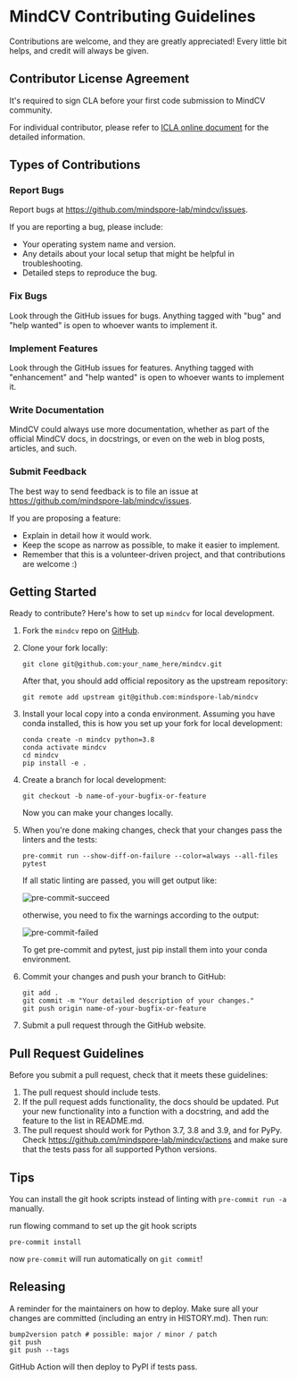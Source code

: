# MindCV Contributing Guidelines

Contributions are welcome, and they are greatly appreciated! Every little bit
helps, and credit will always be given.

## Contributor License Agreement

It's required to sign CLA before your first code submission to MindCV community.

For individual contributor, please refer to [ICLA online document](https://www.mindspore.cn/icla) for the detailed information.

## Types of Contributions

### Report Bugs

Report bugs at https://github.com/mindspore-lab/mindcv/issues.

If you are reporting a bug, please include:

* Your operating system name and version.
* Any details about your local setup that might be helpful in troubleshooting.
* Detailed steps to reproduce the bug.

### Fix Bugs

Look through the GitHub issues for bugs. Anything tagged with "bug" and "help
wanted" is open to whoever wants to implement it.

### Implement Features

Look through the GitHub issues for features. Anything tagged with "enhancement"
and "help wanted" is open to whoever wants to implement it.

### Write Documentation

MindCV could always use more documentation, whether as part of the
official MindCV docs, in docstrings, or even on the web in blog posts,
articles, and such.

### Submit Feedback

The best way to send feedback is to file an issue at https://github.com/mindspore-lab/mindcv/issues.

If you are proposing a feature:

* Explain in detail how it would work.
* Keep the scope as narrow as possible, to make it easier to implement.
* Remember that this is a volunteer-driven project, and that contributions are welcome :)

## Getting Started

Ready to contribute? Here's how to set up `mindcv` for local development.

1. Fork the `mindcv` repo on [GitHub](https://github.com/mindlab-ai/mindcv).
2. Clone your fork locally:

   ```shell
   git clone git@github.com:your_name_here/mindcv.git
   ```

   After that, you should add official repository as the upstream repository:

   ```shell
   git remote add upstream git@github.com:mindspore-lab/mindcv
   ```

3. Install your local copy into a conda environment. Assuming you have conda installed, this is how you set up your fork for local development:

   ```shell
   conda create -n mindcv python=3.8
   conda activate mindcv
   cd mindcv
   pip install -e .
   ```

4. Create a branch for local development:

   ```shell
   git checkout -b name-of-your-bugfix-or-feature
   ```

   Now you can make your changes locally.

5. When you're done making changes, check that your changes pass the linters and the tests:

   ```shell
   pre-commit run --show-diff-on-failure --color=always --all-files
   pytest
   ```

   If all static linting are passed, you will get output like:

   ![pre-commit-succeed](https://user-images.githubusercontent.com/74176172/221346245-ea868015-bb09-4e53-aa56-73b015e1e336.png)

   otherwise, you need to fix the warnings according to the output:

   ![pre-commit-failed](https://user-images.githubusercontent.com/74176172/221346251-7d8f531f-9094-474b-97f0-fd5a55e6d3de.png)

   To get pre-commit and pytest, just pip install them into your conda environment.

6. Commit your changes and push your branch to GitHub:

   ```shell
   git add .
   git commit -m "Your detailed description of your changes."
   git push origin name-of-your-bugfix-or-feature
   ```

7. Submit a pull request through the GitHub website.

## Pull Request Guidelines

Before you submit a pull request, check that it meets these guidelines:

1. The pull request should include tests.
2. If the pull request adds functionality, the docs should be updated. Put
   your new functionality into a function with a docstring, and add the
   feature to the list in README.md.
3. The pull request should work for Python 3.7, 3.8 and 3.9, and for PyPy. Check
   https://github.com/mindspore-lab/mindcv/actions
   and make sure that the tests pass for all supported Python versions.

## Tips

You can install the git hook scripts instead of linting with `pre-commit run -a` manually.

run flowing command to set up the git hook scripts

```shell
pre-commit install
```

now `pre-commit` will run automatically on `git commit`!

## Releasing

A reminder for the maintainers on how to deploy.
Make sure all your changes are committed (including an entry in HISTORY.md).
Then run:

```shell
bump2version patch # possible: major / minor / patch
git push
git push --tags
```

GitHub Action will then deploy to PyPI if tests pass.
